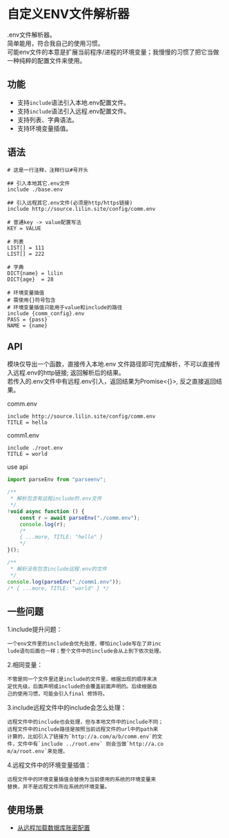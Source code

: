 # 自定义ENV文件解析器
.env文件解析器。   
简单能用，符合我自己的使用习惯。   
可能env文件的本意是扩展当前程序/进程的环境变量；我慢慢的习惯了把它当做一种纯粹的配置文件来使用。

## 功能
* 支持`include`语法引入本地.env配置文件。
* 支持`include`语法引入远程.env配置文件。
* 支持列表、字典语法。
* 支持环境变量插值。   

## 语法
```
# 这是一行注释，注释行以#号开头

## 引入本地其它.env文件
include ./base.env

## 引入远程其它.env文件(必须是http/https链接)
include http://source.lilin.site/config/comm.env

# 普通key -> value配置写法
KEY = VALUE

# 列表
LIST[] = 111
LIST[] = 222

# 字典
DICT{name} = lilin
DICT{age}  = 28

# 环境变量插值
# 需使用{}符号包含
# 环境变量插值只能用于value和include的路径
include {comm_config}.env
PASS = {pass}
NAME = {name}
```

## API
模块仅导出一个函数，直接传入本地.env 文件路径即可完成解析，不可以直接传入远程.env的http链接; 返回解析后的结果。   
若传入的.env文件中有远程.env引入，返回结果为Promise<{}>, 反之直接返回结果。  

comm.env
```
include http://source.lilin.site/config/comm.env
TITLE = hello
```
comm1.env
```
include ./root.env
TITLE = world
```
use api
```js
import parseEnv from "parseenv";

/**
 * 解析包含有远程include的.env文件 
 */
!void async function () {
    const r = await parseEnv("./comm.env");
    console.log(r);
    /*
    { ...more, TITLE: "hello" }
    */
}();

/**
 * 解析没有包含include远程.env的文件 
 */
console.log(parseEnv("./comm1.env"));
/* { ...more, TITLE: "world" } */
```

## 一些问题
1.include提升问题：   
>
    一个env文件里的include会优先处理，哪怕include写在了非inc
    lude语句后面也一样；整个文件中的include会从上到下依次处理。   

2.相同变量：  
>
    不管是同一个文件里还是include的文件里，根据出现的顺序来决
    定优先级，后面声明或include的会覆盖前面声明的。后续根据自
    己的使用习惯，可能会引入final 修饰符。      

3.include远程文件中的include会怎么处理：
>
    远程文件中的include也会处理，但与本地文件中的include不同；
    远程文件中的include路径是按照当前远程文件的url中的path来
    计算的，比如引入了链接为`http://a.com/a/b/comm.env`的文
    件，文件中有`include ../root.env` 则会当做`http://a.co
    m/a/root.env`来处理。  

4.远程文件中的环境变量插值：
>
    远程文件中的环境变量插值会替换为当前使用的系统的环境变量来
    替换，并不是远程文件所在系统的环境变量。     

## 使用场景
* [从远程加载数据库账密配置](./doc/example1.md)
